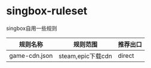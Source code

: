 # singbox-ruleset
 singbox自用一些规则



|   规则名称    | 规则范围          | 推荐出口 |
| :-----------: | ----------------- | -------- |
| game-cdn.json | steam,epic下载cdn | direct   |

